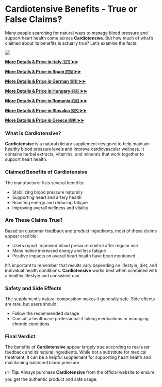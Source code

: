 # Cardiotensive Benefits - True or False Claims?

Many people searching for natural ways to manage blood pressure and support heart health come across **Cardiotensive**. But how much of what’s claimed about its benefits is actually true? Let’s examine the facts.

![](https://i.imgur.com/QWUw7tU.png)

[**More Details & Price in Italy 🇮🇹 ➤➤**](https://uhfca64994uh.uewhbgfvds.cc/?target=-7EBNQCgQAAAezRwMDY4QABQEBEREKEQkKEQ1CEQ0SAAF_YWRjb21ibwEx&al=99063&ap=-1)

[**More Details & Price in Spain 🇪🇸 ➤➤**](https://uhfca64994uh.axdsz.pro/?target=-7EBNQCgQAAAezRwMD4JIABQEBEREKEQkKEQ1CEQ0SAAF_YWRjb21ibwEx&al=98516&ap=-1)

[**More Details & Price in German 🇩🇪 ➤➤**](https://uhfca64994uh.axdsz.pro/?target=-7EBNQCgQAAAezRwMDepMABQEBEREKEQkKEQ1CEQ0SAAF_YWRjb21ibwEx&al=99540&ap=-1)

[**More Details & Price in Hungary 🇭🇺 ➤➤**](https://uhfca64994uh.axdsz.pro/?target=-7EBNQCgQAAAezRwMDZIQABQEBEREKEQkKEQ1CEQ0SAAF_YWRjb21ibwEx&al=99560&ap=-1)

[**More Details & Price in Romania 🇷🇴 ➤➤**](https://uhfca64994uh.uewhbgfvds.cc/?target=-7EBNQCgQAAAezRwMDCYYABQEBEREKEQkKEQ1CEQ0SAAF_YWRjb21ibwEx&al=88863&ap=-1)

[**More Details & Price in Slovakia 🇸🇰 ➤➤**](https://uhfca64994uh.axdsz.pro/?target=-7EBNQCgQAAAezRwMD64kABQEBEREKEQkKEQ1CEQ0SAAF_YWRjb21ibwEx&al=94061&ap=-1)

[**More Details & Price in Greece 🇬🇷 ➤➤**](https://uhfca64994uh.uewhbgfvds.cc/?target=-7EBNQCgQAAAezRwMDy5AABQEBEREKEQkKEQ1CEQ0SAAF_YWRjb21ibwEx&al=99861&ap=-1)

### What is Cardiotensive?

**Cardiotensive** is a natural dietary supplement designed to help maintain healthy blood pressure levels and improve cardiovascular wellness. It contains herbal extracts, vitamins, and minerals that work together to support heart health.

### Claimed Benefits of Cardiotensive

The manufacturer lists several benefits:

* Stabilizing blood pressure naturally
* Supporting heart and artery health
* Boosting energy and reducing fatigue
* Improving overall wellness and vitality

### Are These Claims True?

Based on customer feedback and product ingredients, most of these claims appear credible:

* Users report improved blood pressure control after regular use
* Many notice increased energy and less fatigue
* Positive impacts on overall heart health have been mentioned

It’s important to remember that results vary depending on lifestyle, diet, and individual health conditions. **Cardiotensive** works best when combined with a healthy lifestyle and consistent use.

### Safety and Side Effects

The supplement’s natural composition makes it generally safe. Side effects are rare, but users should:

* Follow the recommended dosage
* Consult a healthcare professional if taking medications or managing chronic conditions

### Final Verdict

The benefits of **Cardiotensive** appear largely true according to real user feedback and its natural ingredients. While not a substitute for medical treatment, it can be a helpful supplement for supporting heart health and maintaining balanced blood pressure.

👉 **Tip:** Always purchase **Cardiotensive** from the official website to ensure you get the authentic product and safe usage.
